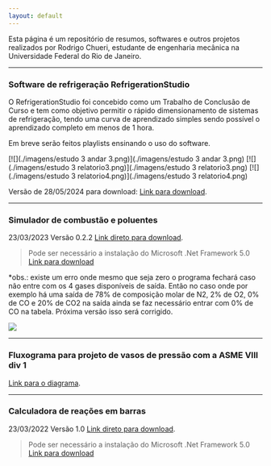 ```yaml
---
layout: default
---
```




Esta página é um repositório de resumos, softwares e outros projetos realizados por Rodrigo Chueri, estudante de engenharia mecânica na Universidade Federal do Rio de Janeiro.

* * *
### Software de refrigeração RefrigerationStudio

O RefrigerationStudio foi concebido como um Trabalho de Conclusão de Curso e tem como objetivo permitir o rápido dimensionamento de sistemas de refrigeração, tendo uma curva de aprendizado simples sendo possível o aprendizado completo em menos de 1 hora.

Em breve serão feitos playlists ensinando o uso do software.


[![](./imagens/estudo 3 andar 3.png)](./imagens/estudo 3 andar 3.png)
[![](./imagens/estudo 3 relatorio3.png)](./imagens/estudo 3 relatorio3.png)
[![](./imagens/estudo 3 relatorio4.png)](./imagens/estudo 3 relatorio4.png)

Versão de 28/05/2024 para download: [Link para download](https://drive.google.com/file/d/1AjppYUX71p01fLV97J0zBce8kUsp4SbA/view?usp=sharing).

* * *

<!-- ### Construtor e simulador de circuitos hidraulicos

O software tem como objetivo permitir o usuário desenhar e simular circuitos hidraulicos complexos com componentes como pistões, válvulas multidirecionas, acumuladores, selenóides, controladores entre muitos outros. 


[![](./imagens/simulação_hidro2.gif)](./imagens/simulação_hidro2.gif)

Versão de 11/02/2024 para download: [Link direto para download](https://276b9387-0c36-45a3-9bf9-f95e9c0b0546.filesusr.com/archives/261cc9_02a9534b96f14dee97e51357ec95a877.zip?dn=Release.zip).
*_Ainda se encontra em construção o software
>Pode ser necessário a instalação do Microsoft .Net Framework 5.0 [Link para download](https://dotnet.microsoft.com/en-us/download/dotnet/thank-you/runtime-desktop-5.0.16-windows-x64-installer). 

* * * -->




### Simulador de combustão e poluentes

23/03/2023  Versão 0.2.2
[Link direto para download](https://276b9387-0c36-45a3-9bf9-f95e9c0b0546.filesusr.com/archives/261cc9_0096bb8b90ab4329b63177512d54540a.zip?dn=Thermal%20Calculator.zip). 
>Pode ser necessário a instalação do Microsoft .Net Framework 5.0 [Link para download](https://dotnet.microsoft.com/en-us/download/dotnet/thank-you/runtime-desktop-5.0.16-windows-x64-installer)


*obs.: existe um erro onde mesmo que seja zero o programa fechará caso não entre com os 4 gases disponíveis de saída. Então no caso onde por exemplo há uma saída de 78% de composição molar de N2, 2% de O2, 0% de CO e 20% de CO2 na saída ainda se faz necessário entrar com 0% de CO na tabela. Próxima versão isso será corrigido.

[![](./imagens/combustão1.png)](./imagens/combustão1.png)

* * *

### Fluxograma para projeto de vasos de pressão com a ASME VIII div 1

[Link para o diagrama](./asme/diagrama.html). 

* * *


### Calculadora de reações em barras
23/03/2022 Versão 1.0  [Link direto para download](https://276b9387-0c36-45a3-9bf9-f95e9c0b0546.filesusr.com/archives/261cc9_0096bb8b90ab4329b63177512d54540a.zip?dn=Thermal%20Calculator.zip).
>Pode ser necessário a instalação do Microsoft .Net Framework 5.0 [Link para download](https://dotnet.microsoft.com/en-us/download/dotnet/thank-you/runtime-desktop-5.0.16-windows-x64-installer)



<!-- 
### Header 3

```js
// Javascript code with syntax highlighting.
var fun = function lang(l) {
  dateformat.i18n = require('./lang/' + l)
  return true;
}
```

```ruby
# Ruby code with syntax highlighting
GitHubPages::Dependencies.gems.each do |gem, version|
  s.add_dependency(gem, "= #{version}")
end
``` -->


<!-- 
###### Header 6

| head1        | head two          | three |
|:-------------|:------------------|:------|
| ok           | good swedish fish | nice  |
| out of stock | good and plenty   | nice  |
| ok           | good `oreos`      | hmm   |
| ok           | good `zoute` drop | yumm  |
 -->




